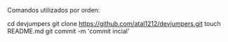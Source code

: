 Comandos utilizados por orden:

cd devjumpers
git clone https://github.com/atal1212/devjumpers.git
touch README.md
git commit -m 'commit incial'

